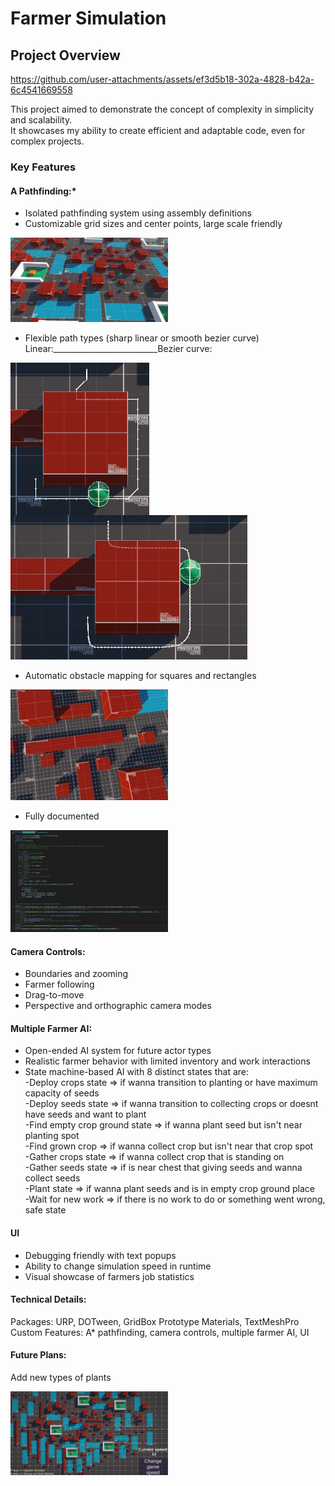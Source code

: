 # Farmer Simulation <br>
## Project Overview  <br>

https://github.com/user-attachments/assets/ef3d5b18-302a-4828-b42a-6c4541669558

This project aimed to demonstrate the concept of complexity in simplicity and scalability. <br>
It showcases my ability to create efficient and adaptable code, even for complex projects. <br>

### Key Features <br>

#### A Pathfinding:* <br>
* Isolated pathfinding system using assembly definitions <br>
* Customizable grid sizes and center points, large scale friendly <br>

<img src="ReadmeResources/LargeScaleAstar.jpg" width=50%>

* Flexible path types (sharp linear or smooth bezier curve) <br>
Linear:__________________________Bezier curve:<br>
<img src="ReadmeResources/ScreenShotLinear.jpg" align='left'>

<img src="ReadmeResources/ScreenShotBezier.jpg">

* Automatic obstacle mapping for squares and rectangles <br>
<img src="ReadmeResources/AutoMapping.jpg" width=50%>

* Fully documented <br>

<img src="ReadmeResources/AstarDocumented.jpg" width=50%>

#### Camera Controls: <br>
* Boundaries and zooming <br>
* Farmer following <br>
* Drag-to-move <br>
* Perspective and orthographic camera modes <br>
#### Multiple Farmer AI: <br>
* Open-ended AI system for future actor types <br>
* Realistic farmer behavior with limited inventory and work interactions <br>
* State machine-based AI with 8 distinct states that are: <br>
-Deploy crops state => if wanna transition to planting or have maximum capacity of seeds <br>
-Deploy seeds state => if wanna transition to collecting crops or doesnt have seeds and want to plant <br>
-Find empty crop ground state => if wanna plant seed but isn't near planting spot <br>
-Find grown crop => if wanna collect crop but isn't near that crop spot <br>
-Gather crops state => if wanna collect crop that is standing on <br>
-Gather seeds state => if is near chest that giving seeds and wanna collect seeds <br>
-Plant state => if wanna plant seeds and is in empty crop ground place <br>
-Wait for new work => if there is no work to do or something went wrong, safe state <br>
#### UI <br>
* Debugging friendly with text popups
* Ability to change simulation speed in runtime
* Visual showcase of farmers job statistics

#### Technical Details: <br>
Packages: URP, DOTween, GridBox Prototype Materials, TextMeshPro <br>
Custom Features: A* pathfinding, camera controls, multiple farmer AI, UI <br>

####  Future Plans: <br>
Add new types of plants <br>

<img src="ReadmeResources/FullScreenShot.jpg" width=50%>

